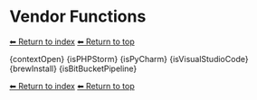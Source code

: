 # Vendor Functions

[⬅ Return to index](index.md)
[⬅ Return to top](../index.md)

{contextOpen}
{isPHPStorm}
{isPyCharm}
{isVisualStudioCode}
{brewInstall}
{isBitBucketPipeline}

[⬅ Return to index](index.md)
[⬅ Return to top](../index.md)

